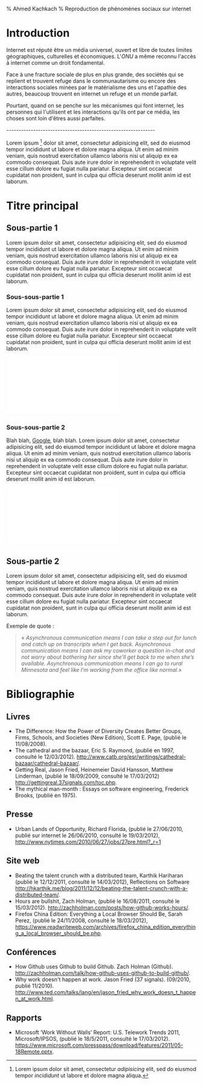 % Ahmed Kachkach
% Reproduction de phénomènes sociaux sur internet


# Introduction
Internet est réputé être un média universel, ouvert et libre de toutes limites
géographiques, culturelles et économiques. L'_ONU_ a même reconnu l'accès à internet
comme un droit fondamental.

Face à une fracture sociale de plus en plus grande, des sociétés qui se replient et
trouvent refuge dans le communautarisme ou encore des interactions sociales minées
par le matérialisme des uns et l'apathie des autres, beaucoup trouvent en internet
un refuge et un monde parfait.

Pourtant, quand on se penche sur les mécanismes qui font internet, les personnes qui
l'utilisent et les interactions qu'ils ont par ce média, les choses sont loin d'êtres
aussi parfaites.

*-------------------------------------------------------------*

Lorem ipsum [^lorem] dolor sit amet, consectetur adipisicing elit, sed do eiusmod
tempor incididunt ut labore et dolore magna aliqua. Ut enim ad minim veniam,
quis nostrud exercitation ullamco laboris nisi ut aliquip ex ea commodo
consequat. Duis aute irure dolor in reprehenderit in voluptate velit esse
cillum dolore eu fugiat nulla pariatur. Excepteur sint occaecat cupidatat non
proident, sunt in culpa qui officia deserunt mollit anim id est laborum.


[^lorem]: Lorem ipsum dolor sit amet, consectetur _adipisicing_ elit, sed do eiusmod
tempor *incididunt* ut labore et dolore magna aliqua.

# Titre principal

## Sous-partie 1

Lorem ipsum dolor sit amet, consectetur adipisicing elit, sed do eiusmod
tempor incididunt ut labore et dolore magna aliqua. Ut enim ad minim veniam,
quis nostrud exercitation ullamco laboris nisi ut aliquip ex ea commodo
consequat. Duis aute irure dolor in reprehenderit in voluptate velit esse
cillum dolore eu fugiat nulla pariatur. Excepteur sint occaecat cupidatat non
proident, sunt in culpa qui officia deserunt mollit anim id est laborum.

### Sous-sous-partie 1

Lorem ipsum dolor sit amet, consectetur adipisicing elit, sed do eiusmod
tempor incididunt ut labore et dolore magna aliqua. Ut enim ad minim veniam,
quis nostrud exercitation ullamco laboris nisi ut aliquip ex ea commodo
consequat. Duis aute irure dolor in reprehenderit in voluptate velit esse
cillum dolore eu fugiat nulla pariatur. Excepteur sint occaecat cupidatat non
proident, sunt in culpa qui officia deserunt mollit anim id est laborum.

![Exemple d'image vectorielle](images/centralise.pdf)

### Sous-sous-partie 2

Blah blah, [Google](http://www.google.com/), blah blah.
Lorem ipsum dolor sit amet, consectetur adipisicing elit, sed do eiusmod
tempor incididunt ut labore et dolore magna aliqua. Ut enim ad minim veniam,
quis nostrud exercitation ullamco laboris nisi ut aliquip ex ea commodo
consequat. Duis aute irure dolor in reprehenderit in voluptate velit esse
cillum dolore eu fugiat nulla pariatur. Excepteur sint occaecat cupidatat non
proident, sunt in culpa qui officia deserunt mollit anim id est laborum.

![Exemple d'image vectorielle](images/centralise.pdf)

## Sous-partie 2

Lorem ipsum dolor sit amet, consectetur adipisicing elit, sed do eiusmod
tempor incididunt ut labore et dolore magna aliqua. Ut enim ad minim veniam,
quis nostrud exercitation ullamco laboris nisi ut aliquip ex ea commodo
consequat. Duis aute irure dolor in reprehenderit in voluptate velit esse
cillum dolore eu fugiat nulla pariatur. Excepteur sint occaecat cupidatat non
proident, sunt in culpa qui officia deserunt mollit anim id est laborum.

Exemple de quote :

> « _Asynchronous communication means I can take a step out for lunch and catch up
> on transcripts when I get back. Asynchronous communication means I can ask my
> coworker a question in-chat and not worry about bothering her since she’ll get
> back to me when she’s available. Asynchronous communication means I can go to
> rural Minnesota and feel like I’m working from the office like normal._»


# Bibliographie

## Livres

- The Difference: How the Power of Diversity Creates Better Groups, Firms,
Schools, and Societies (New Edition), Scott E. Page, (publié le 11/08/2008).
- The cathedral and the bazaar, Eric S. Raymond, (publié en 1997, consulté le
12/03/2012). <http://www.catb.org/esr/writings/cathedral-bazaar/cathedral-bazaar/>.
- Getting Real, Jason Fried, Heinemeier David Hansson, Matthew Linderman, (publié le 18/09/2009, consulté le 17/03/2012) <http://gettingreal.37signals.com/toc.php>.
- The mythical man-month : Essays on software engineering, Frederick Brooks,
(publié en 1975).

## Presse
- Urban Lands of Opportunity, Richard Florida, (publié le 27/06/2010, publié sur
  internet le 26/06/2010, consulté le 19/03/2012), <http://www.nytimes.com/2010/06/27/jobs/27pre.html?_r=1>

## Site web

- Beating the talent crunch with a distributed team, Karthik Hariharan (publié
le 12/12/2011, consulté le 14/03/2012), Reflections on Software
<http://hkarthik.me/blog/2011/12/12/beating-the-talent-crunch-with-a-distributed-team/>.
- Hours are bullshit, Zach Holman, (publié le 16/08/2011, consulté le
15/03/2012). <http://zachholman.com/posts/how-github-works-hours/>.
- Firefox China Edition: Everything a Local Browser Should Be, Sarah Perez,
  (publié le 24/11/2008, consulté le 18/03/2012), <https://www.readwriteweb.com/archives/firefox_china_edition_everything_a_local_browser_should_be.php>.

## Conférences

- How Github uses Github to build Github. Zach Holman (Github).
<http://zachholman.com/talk/how-github-uses-github-to-build-github/>.
- Why work doesn't happen at work. Jason Fried (37 signals). (09/2010, publié
  11/2010).
  <http://www.ted.com/talks/lang/en/jason_fried_why_work_doesn_t_happen_at_work.html>.

## Rapports

- Microsoft ‘Work Without Walls’ Report: U.S. Telework Trends 2011,
  Microsoft/IPSOS, (publié le 18/5/2011, consulté le 17/03/2012).
  <https://www.microsoft.com/presspass/download/features/2011/05-18Remote.pptx>.

